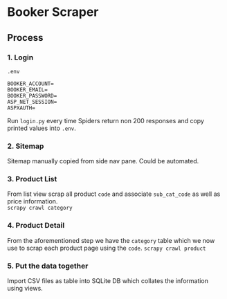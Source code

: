 # Booker Scraper

## Process

### 1. Login

`.env`

```env
BOOKER_ACCOUNT=
BOOKER_EMAIL=
BOOKER_PASSWORD=
ASP_NET_SESSION=
ASPXAUTH=
```

Run `login.py` every time Spiders return non 200 responses and copy printed values into `.env`.

### 2. Sitemap

Sitemap manually copied from side nav pane. Could be automated.

### 3. Product List

From list view scrap all product `code` and associate `sub_cat_code` as well as price information.  
`scrapy crawl category`

### 4. Product Detail

From the aforementioned step we have the `category` table which we now use to scrap each product page using the `code`.
`scrapy crawl product`

### 5. Put the data together

Import CSV files as table into SQLite DB which collates the information using views.
